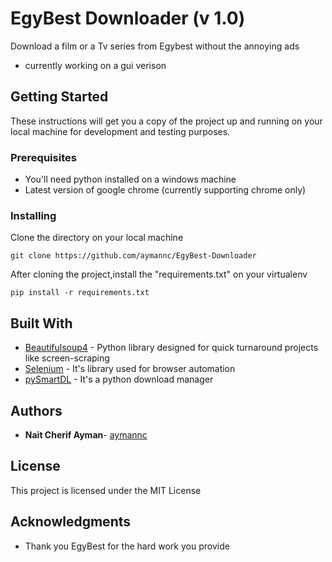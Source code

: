 # EgyBest Downloader (v 1.0)
Download a film or a Tv series from Egybest without the annoying ads 
- currently working on a gui verison 
## Getting Started

These instructions will get you a copy of the project up and running on your local machine for development and testing purposes.

### Prerequisites

- You'll need python installed on a windows machine 
- Latest version of google chrome (currently supporting chrome only)

### Installing

Clone the directory on your local machine  
```
git clone https://github.com/aymannc/EgyBest-Downloader
 ```
After cloning the project,install the "requirements.txt" on your virtualenv

```
pip install -r requirements.txt
```
## Built With

* [Beautifulsoup4](https://www.crummy.com/software/BeautifulSoup/) - Python library designed for quick turnaround projects like screen-scraping
* [Selenium](https://selenium.dev/) - It's library used for browser automation
* [pySmartDL](https://github.com/iTaybb/pySmartDL) - It's a python download manager

## Authors

* **Nait Cherif Ayman**- [aymannc](https://github.com/aymannc)

## License

This project is licensed under the MIT License 

## Acknowledgments

* Thank you EgyBest for the hard work you provide
